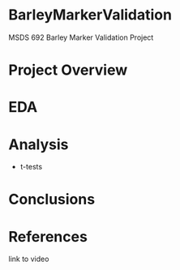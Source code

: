 # BarleyMarkerValidation
MSDS 692 Barley Marker Validation Project

# Project Overview

# EDA

# Analysis

* t-tests

# Conclusions

# References
 link to video
